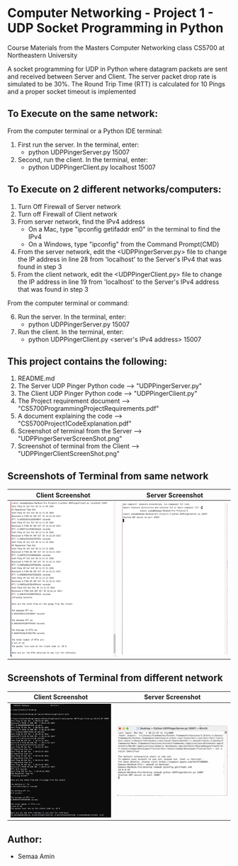 # Computer Networking - Project 1 - UDP Socket Programming in Python
Course Materials from the Masters Computer Networking class CS5700 at Northeastern University

A socket programming for UDP in Python where datagram packets are sent and received between Server and Client. The server packet drop rate is simulated to be 30%.  The Round Trip Time (RTT) is calculated for 10 Pings and a proper socket timeout is implemented

## To Execute on the same network: 
From the computer terminal or a Python IDE terminal:

1. First run the server. In the terminal, enter:
   * python UDPPingerServer.py 15007
2. Second, run the client. In the terminal, enter:
   * python UDPPingerClient.py localhost 15007

## To Execute on 2 different networks/computers: 
1. Turn Off Firewall of Server network
2. Turn off Firewall of Client network
3. From server network, find the IPv4 address
    * On a Mac, type "ipconfig getifaddr en0" in the terminal to find the IPv4
    * On a Windows, type "ipconfig" from the Command Prompt(CMD)
4. From the server network, edit the <UDPPingerServer.py> file to change the IP address in line 28 from 'localhost' to the Server's IPv4 that was found in step 3
5. From the client network, edit the <UDPPingerClient.py> file to change the IP address in line 19 from 'localhost' to the Server's IPv4 address that was found in step 3

From the computer terminal or command:

6. Run the server. In the terminal, enter:
   * python UDPPingerServer.py 15007
7. Run the client. In the terminal, enter:
   * python UDPPingerClient.py <server's IPv4 address> 15007
 
## This project contains the following:
1. README.md
2. The Server UDP Pinger Python code --> "UDPPingerServer.py"
3. The Client UDP Pinger Python code --> "UDPPingerClient.py"
4. The Project requirement document --> "CS5700ProgrammingProjectRequirements.pdf"
5. A document explaining the code --> "CS5700Project1CodeExplanation.pdf"
6. Screenshot of terminal from the Server --> "UDPPingerServerScreenShot.png"
7. Screenshot of terminal from the Client --> "UDPPingerClientScreenShot.png"

## Screenshots of Terminal from same network

Client Screenshot          |  Server Screenshot
:-------------------------:|:-------------------------:
![Client Screenshot](https://github.com/coder-chick/ComputerNetworkingProject1/blob/main/UDPPingerClientScreenShot.png)  |  ![Server Screenshot](https://github.com/coder-chick/ComputerNetworkingProject1/blob/main/UDPPingerServerScreenShot.png)

## Screenshots of Terminal from different network

Client Screenshot          |  Server Screenshot
:-------------------------:|:-------------------------:
![Client Screenshot from Different Network](https://github.com/coder-chick/ComputerNetworkingProject1/blob/main/Project1ClientPingsFromDifferentNetworks.png)  |  ![Server Screenshot from Different Network](https://github.com/coder-chick/ComputerNetworkingProject1/blob/main/Project1ServerPingsFromDifferentNetworks.png)

## Author:
* Semaa Amin


